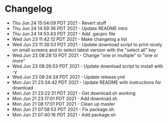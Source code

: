 # Changelog

- Thu Jun 24 15:04:09 PDT 2021 - Revert stuff
- Thu Jun 24 14:59:36 PDT 2021 - Update README intro
- Thu Jun 24 14:53:43 PDT 2021 - Add .gacprc file
- Wed Jun 23 11:42:12 PDT 2021 - Make changelog a list
- Wed Jun 23 11:38:53 PDT 2021 - Update download script to print nicely on small screens and to select latest version with the "select all" key
- Wed Jun 23 08:28:13 PDT 2021 - Change "one or multiple" to "one or more"
- Wed Jun 23 08:26:53 PDT 2021 - Update download script to install with -y
- Wed Jun 23 08:24:34 PDT 2021 - Update release.yml
- Mon Jun 21 23:34:42 PDT 2021 - Update README with instructions for download
- Mon Jun 21 23:22:31 PDT 2021 - Get download.sh working
- Mon Jun 21 23:17:01 PDT 2021 - Add download.sh
- Mon Jun 21 08:17:01 PDT 2021 - Clean up master
- Mon Jun 21 07:58:53 PDT 2021 - Fix package.sh
- Mon Jun 21 07:40:16 PDT 2021 - Add package.sh
